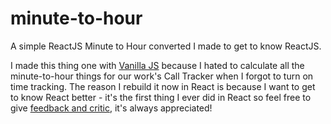 # minute-to-hour
A simple ReactJS Minute to Hour converted I made to get to know ReactJS.
 
I made this thing one with [Vanilla JS](http://codepen.io/kevingimbel/pen/OPVbWy/) because I hated to calculate all the minute-to-hour things for our work's Call Tracker when I forgot to turn on time tracking. The reason I rebuild it now in React is because I want to get to know React better - it's the first thing I ever did in React so feel free to give [feedback and critic](https://twitter.com/_kevinatari), it's always appreciated! 
